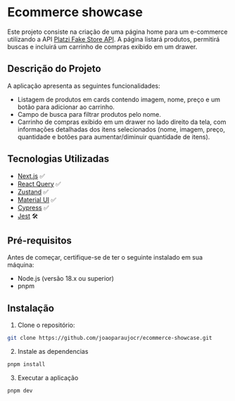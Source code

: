 
# Ecommerce showcase

Este projeto consiste na criação de uma página home para um e-commerce utilizando a API [Platzi Fake Store API](https://fakeapi.platzi.com/). A página listará produtos, permitirá buscas e incluirá um carrinho de compras exibido em um drawer.

## Descrição do Projeto

A aplicação apresenta as seguintes funcionalidades:

- Listagem de produtos em cards contendo imagem, nome, preço e um botão para adicionar ao carrinho.
- Campo de busca para filtrar produtos pelo nome.
- Carrinho de compras exibido em um drawer no lado direito da tela, com informações detalhadas dos itens selecionados (nome, imagem, preço, quantidade e botões para aumentar/diminuir quantidade de itens).

## Tecnologias Utilizadas

- [Next.js](https://nextjs.org/docs) ✅
- [React Query](https://react-query.tanstack.com/) ✅
- [Zustand](https://zustand.surge.sh/) ✅
- [Material UI](https://mui.com/) ✅
- [Cypress](https://www.cypress.io/) ✅
- [Jest](https://jestjs.io/) 🛠

## Pré-requisitos

Antes de começar, certifique-se de ter o seguinte instalado em sua máquina:

- Node.js (versão 18.x ou superior)
- pnpm

## Instalação

1. Clone o repositório:

```bash
git clone https://github.com/joaoparaujocr/ecommerce-showcase.git
```

2. Instale as dependencias
```bash
pnpm install
```

3. Executar a aplicação
```bash
pnpm dev
```